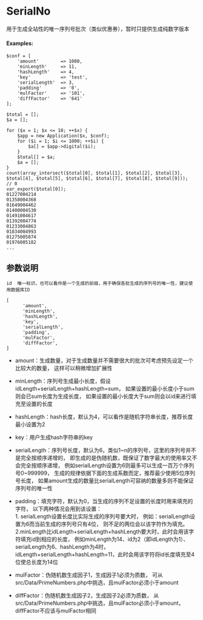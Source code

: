 # SerialNo

用于生成全站性的唯一序列号批次（类似优惠券），暂时只提供生成纯数字版本


#### Examples:

	$conf = [
        'amount'        => 1000,
        'minLength'     => 11,
        'hashLength'    => 4,
        'key'           => 'test',
        'serialLength'  => 3,
        'padding'       => '0',
        'mulFactor'     => '101',
        'diffFactor'    => '641'
    ];
    
    $total = [];
    $a = [];
    
    for ($x = 1; $x <= 10; ++$x) {
        $app = new Application($x, $conf);
        for ($i = 1; $i <= 1000; ++$i) {
            $a[] = $app->digital($i);
        }
        $total[] = $a;
        $a = [];
    }
    count(array_intersect($total[0], $total[1], $total[2], $total[3], $total[4], $total[5], $total[6], $total[7], $total[8], $total[9]));  // 0
    var_export($total[0]);
	01227004214
	01358004368
	01649004462
	01400004530
	01491004617
	01392004774
	01233004863
	01834004993
	01275005074
	01976005182
	...


## 参数说明

    id  唯一标识，也可以看作是一个生成的前缀，用于确保各批生成的序列号的唯一性，建议使用数据库ID

    [
          'amount',  
          'minLength',  
          'hashLength',  
          'key',  
          'serialLength',  
          'padding',  
          'mulFactor',  
          'diffFactor',  
    ]

* amount：生成数量，对于生成数量并不需要很大的批次可考虑预先设定一个比较大的数量，
    这样可以稍微增加扩展性

* minLength：序列号生成最小长度，假设idLength+serialLength+hashLength=sum，
    如果设置的最小长度小于sum则会已sum长度为生成长度，
    如果设置的最小长度大于sum则会以id来进行填充至设置的长度

* hashLength：hash长度，默认为4，可以看作是随机字符串长度，推荐长度最小设置为2

* key：用户生成hash字符串的key

* serialLength：序列号长度，默认为6，类似1~n的序列号，这里的序列号并不是完全按顺序递增的，
    即生成的是伪随机数，既保证了数字最大的使用率又不会完全按顺序递增，
    例如serialLength设置为6则最多可以生成一百万个序列号0~999999，
    生成的规律依据下面的生成系数而定，推荐最少使用5位序列号长度，
    如果amount生成的数量比serialLength可容纳的数量多则不能保证序列号的唯一性

* padding：填充字符，默认为0，当生成的序列不足设置的长度时用来填充的字符，
    以下两种情况会用到该设置：  
        1. serialLength设置长度比实际生成的序列号要大时，
            例如：serialLength设置为6而当前生成的序列号只有4位，
            则不足的两位会以该字符作为填充。  
        2.minLength比idLength+serialLength+hashLength要大时，此时会用该字符填充id到相应的长度，
            例如minLength为14、id为2（即idLength为1）、serialLength为6、hashLength为4时，
            idLength+serialLength+hashLength=11，此时会用该字符将id长度填充至4位使总长度为14位

* mulFactor：伪随机数生成因子1，生成因子1必须为质数，
	可从src/Data/PrimeNumbers.php中挑选，且mulFactor必须小于amount

* diffFactor：伪随机数生成因子2，生成因子2必须为质数，
	从src/Data/PrimeNumbers.php中挑选，且mulFactor必须小于amount，
	diffFactor不应该与mulFactor相同
